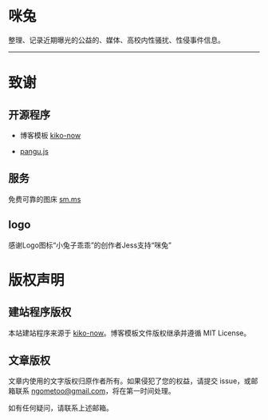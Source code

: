 # 咪兔

整理、记录近期曝光的公益的、媒体、高校内性骚扰、性侵事件信息。


---

# 致谢

## 开源程序

- 博客模板 [kiko-now](https://github.com/AWEEKJ/kiko-now)

- [pangu.js](https://github.com/vinta/pangu.js)

## 服务

免费可靠的图床 [sm.ms](https://sm.ms)

## logo

感谢Logo图标“小兔子乖乖”的创作者Jess支持“咪兔”

# 版权声明

## 建站程序版权

本站建站程序来源于 [kiko-now](https://github.com/AWEEKJ/kiko-now)。博客模板文件版权继承并遵循 MIT License。

## 文章版权

文章内使用的文字版权归原作者所有。如果侵犯了您的权益，请提交 issue，或邮箱联系 <ngometoo@gmail.com>，将在第一时间处理。

如有任何疑问，请联系上述邮箱。
